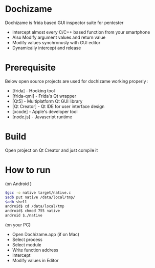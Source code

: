 # Dochizame

Dochizame is frida based GUI inspector suite for pentester 

 - Intercept almost every C/C++ based function from your smartphone 
 - Also Modify argument values and return value
 - Modify values synchronusly with GUI editor 
 - Dynamically intercept and release 

# Prerequisite 

Below open source projects are used for dochizame working properly : 

* [frida] - Hooking tool 
* [frida-qml] - Frida's Qt wrapper
* [Qt5] - Multiplatform Qt GUI library 
* [Qt Creator] - Qt IDE for user interface design 
* [xcode] - Apple's developer tool
* [node.js] - Javascript runtime 

# Build 

Open project on Qt Creator and just compile it
 
# How to run 
(on Android )
```bash
$gcc -o native target/native.c 
$adb put native /data/local/tmp/
$adb shell
android$ cd /data/local/tmp
android$ chmod 755 native 
android $./native 
```
(on your PC) 
* Open Dochizame.app (if on Mac) 
* Select process 
* Select module
* Write function address 
* Intercept
* Modify values in Editor 







